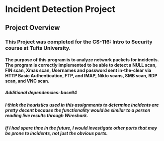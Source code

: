 # Incident Detection Project
## Project Overview
### This Project was completed for the CS-116: Intro to Security course at Tufts University.
#### The purpose of this program is to analyze network packets for incidents. The program is correctly implemented to be able to detect a NULL scan, FIN scan, Xmas scan, Usernames and password sent in-the-clear via HTTP Basic Authentication, FTP, and IMAP, Nikto scans, SMB scan, RDP scan, and VNC scan.

##### Additional dependencies: base64


##### I think the heuristics used in this assignments to determine incidents are pretty decent because the functionality would be similar to a person reading live results through Wireshark.


##### If I had spare time in the future, I would investigate other ports that may be prone to incidents, not just the obvious ports.
